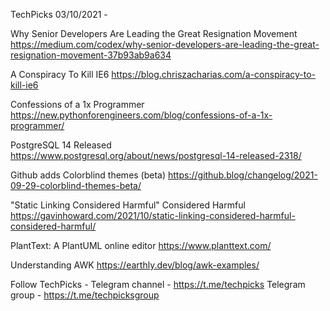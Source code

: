 TechPicks 03/10/2021 -

Why Senior Developers Are Leading the Great Resignation Movement
https://medium.com/codex/why-senior-developers-are-leading-the-great-resignation-movement-37b93ab9a634

A Conspiracy To Kill IE6
https://blog.chriszacharias.com/a-conspiracy-to-kill-ie6

Confessions of a 1x Programmer
https://new.pythonforengineers.com/blog/confessions-of-a-1x-programmer/

PostgreSQL 14 Released
https://www.postgresql.org/about/news/postgresql-14-released-2318/

Github adds Colorblind themes (beta)
https://github.blog/changelog/2021-09-29-colorblind-themes-beta/

"Static Linking Considered Harmful" Considered Harmful
https://gavinhoward.com/2021/10/static-linking-considered-harmful-considered-harmful/

PlantText: A PlantUML online editor
https://www.planttext.com/

Understanding AWK
https://earthly.dev/blog/awk-examples/

Follow TechPicks -
Telegram channel - https://t.me/techpicks
Telegram group - https://t.me/techpicksgroup